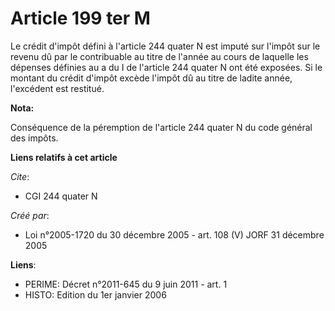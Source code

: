 # Article 199 ter M

Le crédit d'impôt défini à l'article 244 quater N est imputé sur l'impôt sur le revenu dû par le contribuable au titre de
l'année au cours de laquelle les dépenses définies au a du I de l'article 244 quater N ont été exposées. Si le montant du
crédit d'impôt excède l'impôt dû au titre de ladite année, l'excédent est restitué.

**Nota:**

Conséquence de la péremption de l'article 244 quater N du code général des impôts.

**Liens relatifs à cet article**

_Cite_:

  - CGI 244 quater N

_Créé par_:

  - Loi n°2005-1720 du 30 décembre 2005 - art. 108 (V) JORF 31 décembre 2005

**Liens**:

  - PERIME: Décret n°2011-645 du 9 juin 2011 - art. 1
  - HISTO: Edition du 1er janvier 2006
